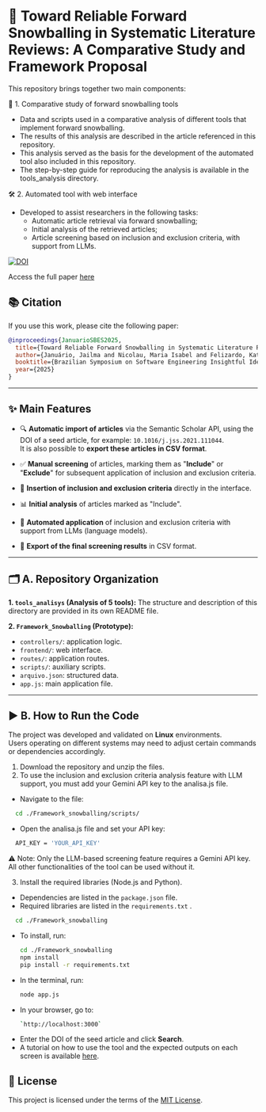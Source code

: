 # 🧠 Toward Reliable Forward Snowballing in Systematic Literature Reviews: A Comparative Study and Framework Proposal


This repository brings together two main components:

🔎 1. Comparative study of forward snowballing tools
  - Data and scripts used in a comparative analysis of different tools that implement forward 
    snowballing.
  - The results of this analysis are described in the article referenced in this repository.
  - This analysis served as the basis for the development of the automated tool also included 
    in  this repository.
  - The step-by-step guide for reproducing the analysis is available in the tools_analysis directory.

🛠️ 2. Automated tool with web interface
  - Developed to assist researchers in the following tasks:
    - Automatic article retrieval via forward snowballing;
    - Initial analysis of the retrieved articles;
    - Article screening based on inclusion and exclusion criteria, with support from LLMs.

[![DOI](https://zenodo.org/badge/DOI/10.5281/zenodo.16755858.svg)](https://doi.org/10.5281/zenodo.16755858)

Access the full paper [here](SBES_IIER_2025___Snowballing.pdf)

## 📚 Citation

If you use this work, please cite the following paper:

```bibtex
@inproceedings{JanuarioSBES2025,
  title={Toward Reliable Forward Snowballing in Systematic Literature Reviews: A Comparative Study and Framework Proposal},
  author={Januário, Jailma and Nicolau, Maria Isabel and Felizardo, Katia R. and Pereira, Juliana Alves},
  booktitle={Brazilian Symposium on Software Engineering Insightful Ideas and Emerging Results Track (SBES IIER).ACM, Recife, PE },
  year={2025}
}
```
---


## ✨ Main Features

- 🔍 **Automatic import of articles** via the Semantic Scholar API, using the DOI of a seed article, for example: `10.1016/j.jss.2021.111044`.  
  It is also possible to **export these articles in CSV format**.

- ✅ **Manual screening** of articles, marking them as "**Include**" or "**Exclude**" for subsequent application of inclusion and exclusion criteria.

- 📝 **Insertion of inclusion and exclusion criteria** directly in the interface.

- 📊 **Initial analysis** of articles marked as "Include".

- 🤖 **Automated application** of inclusion and exclusion criteria with support from LLMs (language models).

- 📄 **Export of the final screening results** in CSV format.

---

## 🗂️ A. Repository Organization
**1. `tools_analisys` (Analysis of 5 tools):**
    The structure and description of this directory are provided in its own README file.

**2. `Framework_Snowballing` (Prototype):**
- `controllers/`: application logic.
- `frontend/`: web interface.
- `routes/`: application routes.
- `scripts/`: auxiliary scripts.
- `arquivo.json`: structured data.
- `app.js`: main application file.

---

## ▶️ B. How to Run the Code
The project was developed and validated on **Linux** environments.  
Users operating on different systems may need to adjust certain commands or dependencies accordingly.

1. Download the repository and unzip the files.
2. To use the inclusion and exclusion criteria analysis feature with LLM support, you must add your Gemini API key to the analisa.js file.
  - Navigate to the file:
  ```bash
    cd ./Framework_snowballing/scripts/
  ```
  - Open the analisa.js file and set your API key:
  ```bash
    API_KEY = 'YOUR_API_KEY'
  ```

⚠️ Note: Only the LLM-based screening feature requires a Gemini API key. All other functionalities of the tool can be used without it.

3. Install the required libraries (Node.js and Python).

- Dependencies are listed in the `package.json` file.
- Required libraries are listed in the `requirements.txt` .
```bash
  cd ./Framework_snowballing
  ```
- To install, run:
  ```bash
  cd ./Framework_snowballing
  npm install
  pip install -r requirements.txt
  ```
- In the terminal, run:
   ```bash
   node app.js
  ```
- In your browser, go to: 
  ```bash
  `http://localhost:3000`
  ```
- Enter the DOI of the seed article and click **Search**.
- A tutorial on how to use the tool and the expected outputs on each screen is available [here](<Tool Usage Tutorial.pdf>).

## 📄 License

This project is licensed under the terms of the [MIT License](LICENSE).
